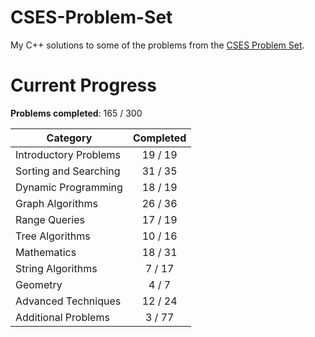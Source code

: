 # CSES-Problem-Set

My C++ solutions to some of the problems from the [CSES Problem Set](https://cses.fi/problemset/).

# Current Progress

**Problems completed**: 165 / 300

| Category              | Completed |
| --------------------- | :-------: |
| Introductory Problems |  19 / 19  |
| Sorting and Searching |  31 / 35  |
| Dynamic Programming   |  18 / 19  |
| Graph Algorithms      |  26 / 36  |
| Range Queries         |  17 / 19  |
| Tree Algorithms       |  10 / 16  |
| Mathematics           |  18 / 31  |
| String Algorithms     |   7 / 17  |
| Geometry              |   4 / 7   |
| Advanced Techniques   |  12 / 24  |
| Additional Problems   |   3 / 77  |
